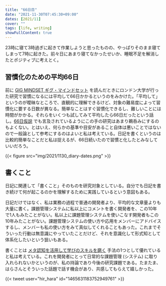 ```yaml
---
title: "66日目"
date: "2021-11-30T07:45:30+09:00"
dates: [2021/11]
cover: ""
tags: [life, writing]
showFullContent: true
---
```


23時に寝て3時過ぎに起きて作業しようと思ったものの、やっぱりそのまま寝てしまって7時に起きた。前々日にあまり寝てなかったせいか、睡眠不足を解消したとポジティブに考えとく。

## 習慣化のための平均66日

前に [GIG MINDSET ギグ・マインドセット](https://note.com/t2y1979/n/nb6e36f94b198) を読んだときにロンドン大学が行った研究で習慣になるには平均して66日かかるというのをみかけた。「平均して」というのが曖昧なところで、直観的に理解できるけど、対象の難易度によって習慣化に要する日数が異なる。簡単なことはすぐ習慣化できるし、難しいことには時間がかかる。それらをいくつも試してみて平均したら66日だったという話し。[66日仮説](http://ishiirikie.jpn.org/article/182619784.html) でも言及されているようにこの手の研究はあまり鵜呑みにするのもよくない。とはいえ、何らかの基準や目安があること自体は悪いことではないので一般論として参考にするのはよいと私は考えている。日記を書くというのは比較的簡単なことだと私は捉えるが、66日続いたので習慣と化したとみなしていいだろう。

{{< figure src="img/2021/1130_diary-dates.png" >}}

## 書くこと

日記に関連して「書くこと」そのものを研究対象としている。自分でも日記を書き続けて何が起こるのかを理解するために実践しているという意図もある。

日記だけではなく、私は業務の過程で普通の開発者より、平均的な文章量よりも大量に書く。課題管理システムに私以上にコメントを書く開発者を、この10年で1人もみたことがない。私以上に課題管理システムを使いこなす開発者もこの10年みたことがない。課題管理システムの使い方や応用をメンバーにアドバイスするし、メンバーも私の使い方をみて真似してくれることもあった。これまでそういった行動は無意識にやっていたことだけど、それを意識化して形式知として体系化したいという狙いもある。

書くことは [メタ認知を活用して学びのスキルを磨く](https://note.com/t2y1979/n/n4713058f48ce) 手法の1つとして優れていると私は考えている。これを開発者にとって日常的な課題管理 (システム) に取り入れられないかというのが、私の持論であり今後の研究課題である。たまたま、はらさんとそういった話題で話す機会があり、共感してもらえて嬉しかった。

{{< tweet user="hir_hara" id="1465631183752949761" >}}
